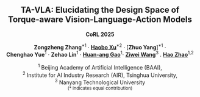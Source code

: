 <div align="center">
<h2>TA-VLA: Elucidating the Design Space of <br>
Torque-aware Vision-Language-Action Models</h2>

  **CoRL 2025**

**Zongzheng Zhang**<sup>*1</sup> · [**Haobo Xu**](https://hsu1023.github.io/)<sup>*2</sup> · [**Zhuo Yang**]<sup>*1</sup> ·<br>
**Chenghao Yue**<sup>1</sup> · **Zehao Lin**<sup>1</sup> · [**Huan-ang Gao**](https://c7w.tech/)<sup>1</sup>· [**Ziwei Wang**](https://ziweiwangthu.github.io/)<sup>3</sup> .  [**Hao Zhao**](https://sites.google.com/view/fromandto/)<sup>1,2</sup><br>

<sup>1</sup> Beijing Academy of Artificial Intelligence (BAAI), <br> 
<sup>2</sup> Institute for AI Industry Research (AIR), Tsinghua University, <br>
<sup>3</sup> Nanyang Technological University<br>
<sub>(* indicates equal contribution)</sub><br>
